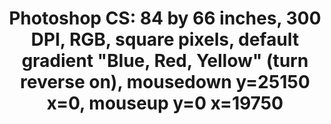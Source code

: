 ---
ee_id_thing: '78'
site: '1'
type: '2'
inv_num: 2011-006
add_credit:
url: 2011-006-photoshop-cs
title: 'Photoshop CS: 84 by 66 inches, 300 DPI, RGB, square pixels, default gradient
  "Blue, Red, Yellow" (turn reverse on), mousedown y=25150 x=0, mouseup y=0 x=19750'
year: '2011'
display_year: '2011'
medium: Chromogenic print
dims: 87 x 69 inches
pitch:
ps:
live_url:
youtube:
related_code:
imgs: photoshop-cs-2011-006-full-cropped-database-AR.jpg
subheading:
download:
commission:
related:
layout: things-i-made
---